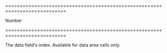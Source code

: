 <!--**
/*-------------------------------------------
    Auto-generated file. Do not modify.
-------------------------------------------

**-->
===========================================================================
<!--type-->Number<!--/type-->
===========================================================================

<!--shortDescription--> 
The data field's index. Available for data area cells only.
<!--/shortDescription-->

<!--fullDescription-->

<!--/fullDescription-->